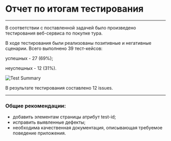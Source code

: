# Отчет по итогам тестирования
___
В соответствии с поставленной задачей было произведено тестирования веб-сервиса по покупке тура.

В ходе тестирования были реализованы позитивные и негативные сценарии. 
Всего выполнено 39 тест-кейсов:

успешных - 27 (69%);

неуспешных - 12 (31%).

![Test Summary](https://github.com/user-attachments/assets/26510a0b-7ded-4991-82c2-a3a345be65ba)


В результате тестирования составлено 12 issues.
___
### Общие рекомендации:

* добавить элементам страницы атрибут test-id;
* исправить выявленные дефекты;
* необходима качественная документация, описывающая требуемое поведение приложения.
